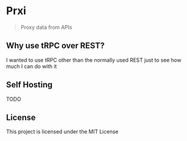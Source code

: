 # Prxi

> Proxy data from APIs

## Why use tRPC over REST?

I wanted to use tRPC other than the normally used REST just to see how much I can do with it

## Self Hosting

TODO

## License

This project is licensed under the MIT License
